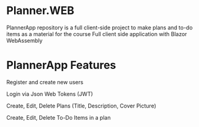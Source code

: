 # Planner.WEB
PlannerApp repository is a full client-side project to make plans and to-do items as a material for the course Full client side application with Blazor WebAssembly


# PlannerApp Features
 Register and create new users

Login via Json Web Tokens (JWT)

Create, Edit, Delete Plans (Title, Description, Cover Picture)

Create, Edit, Delete To-Do Items in a plan
